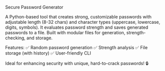 Secure Password Generator

A Python-based tool that creates strong, customizable passwords with adjustable length (8-32 chars) and character types (uppercase, lowercase, digits, symbols). It evaluates password strength and saves generated passwords to a file. Built with modular files for generation, strength-checking, and storage.

Features:
✅ Random password generation
✅ Strength analysis
✅ File storage (with history)
✅ User-friendly CLI

Ideal for enhancing security with unique, hard-to-crack passwords! 🔒
